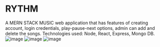 # RYTHM
A MERN STACK MUSIC web application that has features of creating account, login credentials, play-pause-next options, admin can add and delete the songs.
Technologies used: Node, React, Express, Mongo DB.
![image](https://user-images.githubusercontent.com/74098870/172919511-9b255b85-52cf-4778-a888-1cea424aa655.png)
![image](https://user-images.githubusercontent.com/74098870/172919568-1abaee55-deb4-4bb5-8ed6-5b79d2ee285a.png)
![image](https://user-images.githubusercontent.com/74098870/172919604-e9ff14a7-b34f-482a-9085-fc7bdd701fe8.png)
